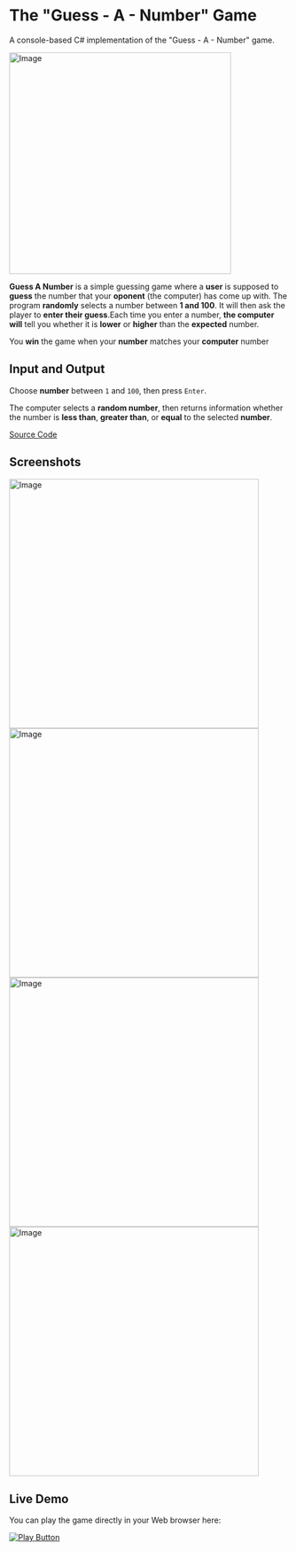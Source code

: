# The "Guess - A - Number" Game

A console-based C# implementation of the "Guess - A - Number" game.

<img alt="Image" width="400px" src="https://www.teachwithict.com/uploads/5/5/8/2/5582303/published/guess-the-number.png?1611311296" />

**Guess A Number** is a simple guessing game where a **user** is supposed to **guess** the number that your **oponent** (the computer) has come up with. The program **randomly** selects a number between **1 and 100**. It will then ask the player to **enter their guess**.Each time you enter a number, **the computer will** tell you whether it is **lower** or **higher** than the **expected** number.

You **win** the game when your **number** matches your **computer** number

## Input and Output

Choose **number** between `1` and `100`, then press `Enter`.

The computer selects a **random number**, then returns information whether the number is **less than**, **greater than**, or **equal** to the selected **number**.

[Source Code](GuessANumber.cs)

## Screenshots

<img alt="Image" width="450px" src="https://user-images.githubusercontent.com/85368212/167501840-8692fbe3-78d0-416e-a2ec-548516cff43e.png" />

<img alt="Image" width="450px" src="https://user-images.githubusercontent.com/85368212/167501993-b7e4e5f5-5588-40af-9460-87a70a998942.png" />

<img alt="Image" width="450px" src="https://user-images.githubusercontent.com/85368212/167502027-a87f60b9-9724-4603-a2bb-17db37f3767e.png" />

<img alt="Image" width="450px" src="https://user-images.githubusercontent.com/85368212/167502072-62f04eb0-9330-458f-a62f-c4c650985434.png" />

## Live Demo

You can play the game directly in your Web browser here:

[<img alt="Play Button" src="https://user-images.githubusercontent.com/85368212/167706022-5128fd5d-d315-4eb9-9001-3bf9008cd91e.png" />](https://replit.com/@PetarPaunov/Guess-A-Number#)
